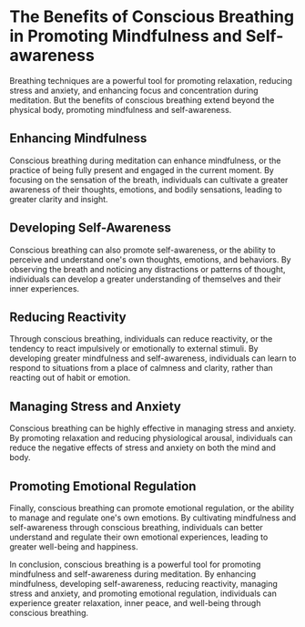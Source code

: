 The Benefits of Conscious Breathing in Promoting Mindfulness and Self-awareness
===============================================================================================================================

Breathing techniques are a powerful tool for promoting relaxation, reducing stress and anxiety, and enhancing focus and concentration during meditation. But the benefits of conscious breathing extend beyond the physical body, promoting mindfulness and self-awareness.

Enhancing Mindfulness
---------------------

Conscious breathing during meditation can enhance mindfulness, or the practice of being fully present and engaged in the current moment. By focusing on the sensation of the breath, individuals can cultivate a greater awareness of their thoughts, emotions, and bodily sensations, leading to greater clarity and insight.

Developing Self-Awareness
-------------------------

Conscious breathing can also promote self-awareness, or the ability to perceive and understand one's own thoughts, emotions, and behaviors. By observing the breath and noticing any distractions or patterns of thought, individuals can develop a greater understanding of themselves and their inner experiences.

Reducing Reactivity
-------------------

Through conscious breathing, individuals can reduce reactivity, or the tendency to react impulsively or emotionally to external stimuli. By developing greater mindfulness and self-awareness, individuals can learn to respond to situations from a place of calmness and clarity, rather than reacting out of habit or emotion.

Managing Stress and Anxiety
---------------------------

Conscious breathing can be highly effective in managing stress and anxiety. By promoting relaxation and reducing physiological arousal, individuals can reduce the negative effects of stress and anxiety on both the mind and body.

Promoting Emotional Regulation
------------------------------

Finally, conscious breathing can promote emotional regulation, or the ability to manage and regulate one's own emotions. By cultivating mindfulness and self-awareness through conscious breathing, individuals can better understand and regulate their own emotional experiences, leading to greater well-being and happiness.

In conclusion, conscious breathing is a powerful tool for promoting mindfulness and self-awareness during meditation. By enhancing mindfulness, developing self-awareness, reducing reactivity, managing stress and anxiety, and promoting emotional regulation, individuals can experience greater relaxation, inner peace, and well-being through conscious breathing.
